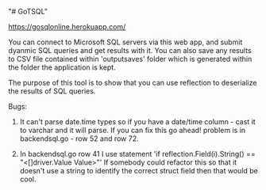 "# GoTSQL" 

https://gosqlonline.herokuapp.com/

You can connect to Microsoft SQL servers via this web app, and submit dyanmic SQL queries and get results with it.
You can also save any results to CSV file contained within 'outputsaves' folder which is generated within the folder the application is kept.

The purpose of this tool is to show that you can use reflection to deserialize the results of SQL queries. 

Bugs:
1) It can't parse date.time types so if you have a date/time column - cast it to varchar and it will parse.
If you can fix this go ahead! problem is in backendsql.go - row 52 and row 72.

2) In backendsql.go row 41 I use statement 'if reflection.Field(i).String() == "<[]driver.Value Value>"'
If somebody could refactor this so that it doesn't use a string to identify the correct struct field then that would be cool.

